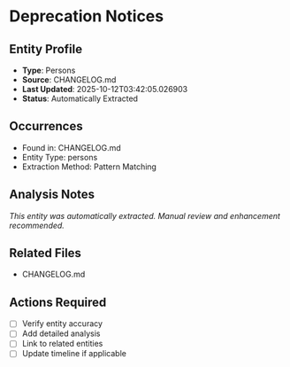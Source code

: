 # Deprecation Notices

## Entity Profile
- **Type**: Persons
- **Source**: CHANGELOG.md
- **Last Updated**: 2025-10-12T03:42:05.026903
- **Status**: Automatically Extracted

## Occurrences
- Found in: CHANGELOG.md
- Entity Type: persons
- Extraction Method: Pattern Matching

## Analysis Notes
*This entity was automatically extracted. Manual review and enhancement recommended.*

## Related Files
- CHANGELOG.md

## Actions Required
- [ ] Verify entity accuracy
- [ ] Add detailed analysis
- [ ] Link to related entities
- [ ] Update timeline if applicable
